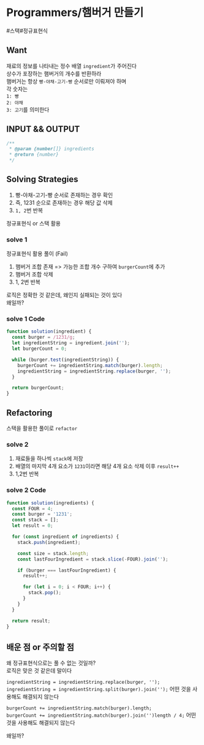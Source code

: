 # Programmers/햄버거 만들기

#스택#정규표현식

## Want

재료의 정보를 나타내는 정수 배열 `ingredient`가 주어진다  
상수가 포장하는 햄버거의 개수를 반환하라  
햄버거는 항상 `빵-야채-고기-빵` 순서로만 이뤄져야 하며  
각 숫자는  
`1: 빵`  
`2: 야채`  
`3: 고기`를 의미한다

## INPUT && OUTPUT

```js
/**
 * @param {number[]} ingredients
 * @return {number}
 */
```

## Solving Strategies

1. 빵-야채-고기-빵 순서로 존재하는 경우 확인
2. 즉, 1231 순으로 존재하는 경우 해당 값 삭제
3. `1, 2`번 반복

정규표현식 or 스택 활용

### solve 1

정규표현식 활용 풀이 (Fail)

1. 햄버거 조합 존재 => 가능한 조합 개수 구하여 `burgerCount`에 추가
2. 햄버거 조합 삭제
3. 1, 2번 반복

로직은 정확한 것 같은데, 왜인지 실패되는 것이 있다  
왜일까?

### solve 1 Code

```js
function solution(ingredient) {
  const burger = /1231/g;
  let ingredientString = ingredient.join('');
  let burgerCount = 0;

  while (burger.test(ingredientString)) {
    burgerCount += ingredientString.match(burger).length;
    ingredientString = ingredientString.replace(burger, '');
  }

  return burgerCount;
}
```

## Refactoring

스택을 활용한 풀이로 `refactor`

### solve 2

1. 재료들을 하나씩 `stack`에 저장
2. 배열의 마지막 4개 요소가 `1231`이라면 해당 4개 요소 삭제 이후 `result++`
3. 1,2번 반복

### solve 2 Code

```js
function solution(ingredients) {
  const FOUR = 4;
  const burger = '1231';
  const stack = [];
  let result = 0;

  for (const ingredient of ingredients) {
    stack.push(ingredient);

    const size = stack.length;
    const lastFourIngredient = stack.slice(-FOUR).join('');

    if (burger === lastFourIngredient) {
      result++;

      for (let i = 0; i < FOUR; i++) {
        stack.pop();
      }
    }
  }

  return result;
}
```

## 배운 점 or 주의할 점

왜 정규표현식으로는 풀 수 없는 것일까?  
로직은 맞은 것 같은데 말이다

`ingredientString = ingredientString.replace(burger, '');`  
`ingredientString = ingredientString.split(burger).join('');`
어떤 것을 사용해도 해결되지 않는다

`burgerCount += ingredientString.match(burger).length;`  
`burgerCount += ingredientString.match(burger).join('')length / 4;`
어떤 것을 사용해도 해결되지 않는다

왜일까?
